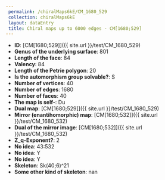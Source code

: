 ```yaml
--- 
 permalink: /chiralMaps6kE/CM_1680_529 
 collection: chiralMaps6kE
 layout: dataEntry
 title: Chiral maps up to 6000 edges - CM[1680;529]
---
```


- **ID**: [CM[1680;529]]({{ site.url }}/test/CM_1680_529)
- **Genus of the underlying surface**: 801
- **Length of the face**: 84
- **Valency**: 84
- **Length of the Petrie polygon**: 20
- **Is the automorphism group solvable?**: S
- **Number of vertices**: 40
- **Number of edges**: 1680
- **Number of faces**: 40
- **The map is self-**: Du
- **Dual map**: [CM[1680;529]]({{ site.url }}/test/CM_1680_529)
- **Mirror (enantihomorphic) map**: [CM[1680;532]]({{ site.url }}/test/CM_1680_532)
- **Dual of the mirror image**: [CM[1680;532]]({{ site.url }}/test/CM_1680_532)
- **Z_q-Exponent?**: 2
- **No idea**:  43:532
- **No idea**: Y
- **No idea**: Y
- **Skeleton**: Sk(40;6)^21
- **Some other kind of skeleton**: nan
